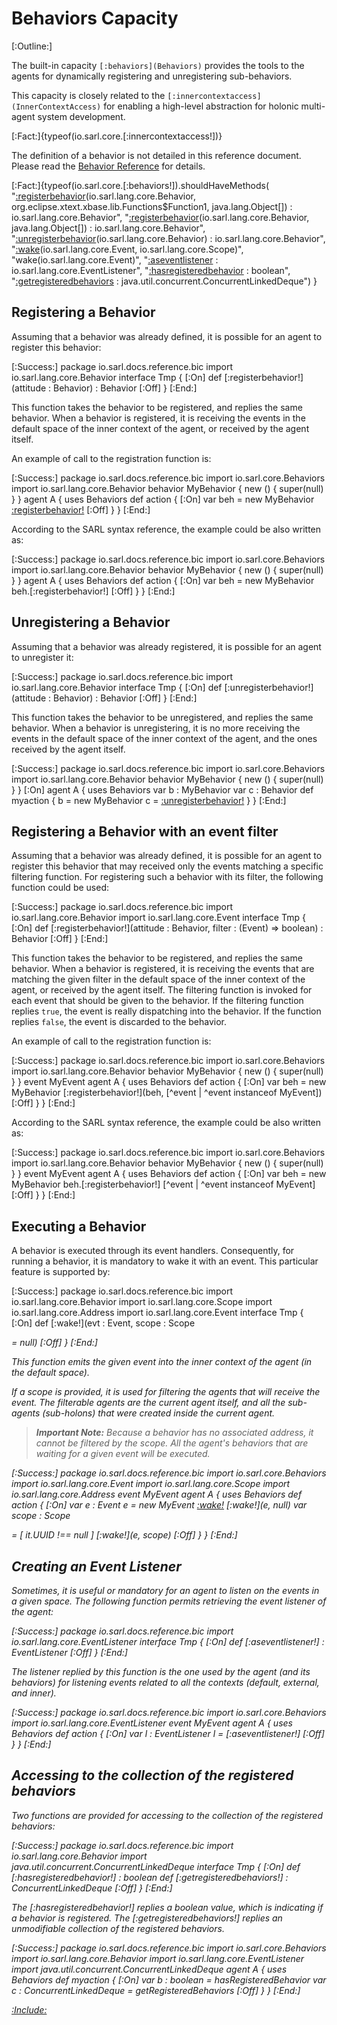 # Behaviors Capacity

[:Outline:]

The built-in capacity `[:behaviors](Behaviors)` provides the tools to the agents for dynamically
registering and unregistering sub-behaviors.

This capacity is closely related to the `[:innercontextaccess](InnerContextAccess)` for enabling a
high-level abstraction for holonic multi-agent system development.

[:Fact:]{typeof(io.sarl.core.[:innercontextaccess!])}

The definition of a behavior is not detailed in this reference document.
Please read the [Behavior Reference](../Behavior.md) for details.

<!--- Test that all the documented functions are defined in the capacity, and no function is missed to be
      documented --> 
[:Fact:]{typeof(io.sarl.core.[:behaviors!]).shouldHaveMethods(
	"[:registerbehavior](registerBehavior)(io.sarl.lang.core.Behavior, org.eclipse.xtext.xbase.lib.Functions$Function1, java.lang.Object[]) : io.sarl.lang.core.Behavior",
	"[:registerbehavior](registerBehavior)(io.sarl.lang.core.Behavior, java.lang.Object[]) : io.sarl.lang.core.Behavior",
	"[:unregisterbehavior](unregisterBehavior)(io.sarl.lang.core.Behavior) : io.sarl.lang.core.Behavior",
	"[:wake](wake)(io.sarl.lang.core.Event, io.sarl.lang.core.Scope)",
	"wake(io.sarl.lang.core.Event)",
	"[:aseventlistener](asEventListener) : io.sarl.lang.core.EventListener",
	"[:hasregisteredbehavior](hasRegisteredBehavior) : boolean",
	"[:getregisteredbehaviors](getRegisteredBehaviors) : java.util.concurrent.ConcurrentLinkedDeque")
}


## Registering a Behavior

Assuming that a behavior was already defined, it is possible for an agent to register this behavior:

[:Success:]
	package io.sarl.docs.reference.bic
	import io.sarl.lang.core.Behavior
	interface Tmp {
	[:On]
		def [:registerbehavior!](attitude : Behavior) : Behavior
	[:Off]
	}
[:End:]


This function takes the behavior to be registered, and replies the same behavior.
When a behavior is registered, it is receiving the events in the default space of
the inner context of the agent, or received by the agent itself.

An example of call to the registration function is:

[:Success:]
	package io.sarl.docs.reference.bic
	import io.sarl.core.Behaviors
	import io.sarl.lang.core.Behavior
	behavior MyBehavior {
		new () {
			super(null)
		}
	}
	agent A {
		uses Behaviors
		def action {
			[:On]
			var beh = new MyBehavior
			[:registerbehavior!](beh)
			[:Off]
		}
	}
[:End:]


According to the SARL syntax reference, the example could be also written as: 

[:Success:]
	package io.sarl.docs.reference.bic
	import io.sarl.core.Behaviors
	import io.sarl.lang.core.Behavior
	behavior MyBehavior {
		new () {
			super(null)
		}
	}
	agent A {
		uses Behaviors
		def action {
			[:On]
			var beh = new MyBehavior
			beh.[:registerbehavior!]
			[:Off]
		}
	}
[:End:]


## Unregistering a Behavior

Assuming that a behavior was already registered, it is possible for an agent to unregister it:

[:Success:]
	package io.sarl.docs.reference.bic
	import io.sarl.lang.core.Behavior
	interface Tmp {
	[:On]
		def [:unregisterbehavior!](attitude : Behavior) : Behavior
	[:Off]
	}
[:End:]


This function takes the behavior to be unregistered, and replies the same behavior.
When a behavior is unregistering, it is no more receiving the events
in the default space of the inner context of the agent, and the ones received by the
agent itself.

[:Success:]
	package io.sarl.docs.reference.bic
	import io.sarl.core.Behaviors
	import io.sarl.lang.core.Behavior
	behavior MyBehavior {
		new () {
			super(null)
		}
	}
	[:On]
	agent A {
		uses Behaviors
		var b : MyBehavior
		var c : Behavior
		def myaction {
			b = new MyBehavior
			c = [:unregisterbehavior!](b)
		}
	}
[:End:]


## Registering a Behavior with an event filter

Assuming that a behavior was already defined, it is possible for an agent to
register this behavior that may received only the events matching a specific
filtering function. For registering such a behavior with its filter, the
following function could be used:

[:Success:]
	package io.sarl.docs.reference.bic
	import io.sarl.lang.core.Behavior
	import io.sarl.lang.core.Event
	interface Tmp {
	[:On]
		def [:registerbehavior!](attitude : Behavior, filter : (Event) => boolean) : Behavior
	[:Off]
	}
[:End:]


This function takes the behavior to be registered, and replies the same behavior.
When a behavior is registered, it is receiving the events that are matching the given
filter in the default space of the inner context of the agent, or received by the agent
itself.
The filtering function is invoked for each event that should be given to the behavior.
If the filtering function replies `true`, the event is really dispatching into the behavior.
If the function replies `false`, the event is discarded to the behavior.

An example of call to the registration function is:

[:Success:]
	package io.sarl.docs.reference.bic
	import io.sarl.core.Behaviors
	import io.sarl.lang.core.Behavior
	behavior MyBehavior {
		new () {
			super(null)
		}
	}
	event MyEvent
	agent A {
		uses Behaviors
		def action {
			[:On]
			var beh = new MyBehavior
			[:registerbehavior!](beh, [^event | ^event instanceof MyEvent])
			[:Off]
		}
	}
[:End:]


According to the SARL syntax reference, the example could be also written as: 

[:Success:]
	package io.sarl.docs.reference.bic
	import io.sarl.core.Behaviors
	import io.sarl.lang.core.Behavior
	behavior MyBehavior {
		new () {
			super(null)
		}
	}
	event MyEvent
	agent A {
		uses Behaviors
		def action {
			[:On]
			var beh = new MyBehavior
			beh.[:registerbehavior!] [^event | ^event instanceof MyEvent]
			[:Off]
		}
	}
[:End:]


## Executing a Behavior

A behavior is executed through its event handlers. Consequently, for running a behavior, it is mandatory
to wake it with an event. This particular feature is supported by:

[:Success:]
	package io.sarl.docs.reference.bic
	import io.sarl.lang.core.Behavior
	import io.sarl.lang.core.Scope
	import io.sarl.lang.core.Address
	import io.sarl.lang.core.Event
	interface Tmp {
	[:On]
		def [:wake!](evt : Event, scope : Scope<Address> = null)
	[:Off]
	}
[:End:]


This function emits the given event into the inner context of the agent (in the default space).

If a scope is provided, it is used for filtering the agents that will
receive the event. The filterable agents are the current agent itself, and
all the sub-agents (sub-holons) that were created inside the current agent.

> **_Important Note:_** Because a behavior has no associated address, it cannot be
> filtered by the scope. All the agent's behaviors that are waiting for a given event will 
> be executed.

[:Success:]
	package io.sarl.docs.reference.bic
	import io.sarl.core.Behaviors
	import io.sarl.lang.core.Event
	import io.sarl.lang.core.Scope
	import io.sarl.lang.core.Address
	event MyEvent
	agent A {
		uses Behaviors
		def action {
			[:On]
			var e : Event
			e = new MyEvent
			[:wake!](e)
			[:wake!](e, null)
			var scope : Scope<Address> = [ it.UUID !== null ]
			[:wake!](e, scope)
			[:Off]
		}
	}
[:End:]


## Creating an Event Listener

Sometimes, it is useful or mandatory for an agent to listen on the events in a
given space. The following function permits retrieving the event listener of
the agent:

[:Success:]
	package io.sarl.docs.reference.bic
	import io.sarl.lang.core.EventListener
	interface Tmp {
	[:On]
		def [:aseventlistener!] : EventListener
	[:Off]
	}
[:End:]


The listener replied by this function is the one used by the agent (and its behaviors)
for listening events related to all the contexts (default, external, and inner).

[:Success:]
	package io.sarl.docs.reference.bic
	import io.sarl.core.Behaviors
	import io.sarl.lang.core.EventListener
	event MyEvent
	agent A {
		uses Behaviors
		def action {
			[:On]
			var l : EventListener
			l = [:aseventlistener!]
			[:Off]
		}
	}
[:End:]


## Accessing to the collection of the registered behaviors

Two functions are provided for accessing to the collection of the registered behaviors:

[:Success:]
	package io.sarl.docs.reference.bic
	import io.sarl.lang.core.Behavior
	import java.util.concurrent.ConcurrentLinkedDeque
	interface Tmp {
	[:On]
		def [:hasregisteredbehavior!] : boolean
		def [:getregisteredbehaviors!] : ConcurrentLinkedDeque<Behavior>
	[:Off]
	}
[:End:]


The [:hasregisteredbehavior!] replies a boolean value, which is indicating if
a behavior is registered.
The [:getregisteredbehaviors!] replies an unmodifiable collection of the registered behaviors.

[:Success:]
	package io.sarl.docs.reference.bic
	import io.sarl.core.Behaviors
	import io.sarl.lang.core.Behavior
	import io.sarl.lang.core.EventListener
	import java.util.concurrent.ConcurrentLinkedDeque
	agent A {
		uses Behaviors
		def myaction {
			[:On]
			var b : boolean = hasRegisteredBehavior
			var c : ConcurrentLinkedDeque<Behavior> = getRegisteredBehaviors
			[:Off]
		}
	}
[:End:]



[:Include:](../../legal.inc)
